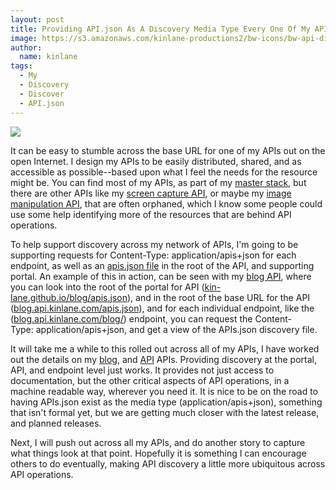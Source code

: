 ```yaml
---
layout: post
title: Providing API.json As A Discovery Media Type Every One Of My API Endpoints
image: https://s3.amazonaws.com/kinlane-productions2/bw-icons/bw-api-discovery.png
author:
  name: kinlane
tags:
  - My
  - Discovery
  - Discover
  - API.json
---
```

[![](https://s3.amazonaws.com/kinlane-productions2/bw-icons/bw-api-discovery.png)](http://discovery.apievangelist.com/)

It can be easy to stumble across the base URL for one of my APIs out on the open Internet. I design my APIs to be easily distributed, shared, and as accessible as possible--based upon what I feel the needs for the resource might be. You can find most of my APIs, as part of my [master stack](https://kin-lane.github.io/master/), but there are other APIs like my [screen capture API](https://kin-lane.github.io/screen-capture/), or maybe my [image manipulation API](https://kin-lane.github.io/screen-capture/), that are often orphaned, which I know some people could use some help identifying more of the resources that are behind API operations.

To help support discovery across my network of APIs, I'm going to be supporting requests for Content-Type: application/apis+json for each endpoint, as well as an [apis.json file](http://apisjson.org) in the root of the API, and supporting portal. An example of this in action, can be seen with my [blog API](https://kin-lane.github.io/blog/), where you can look into the root of the portal for API ([kin-lane.github.io/blog/apis.json](https://kin-lane.github.io/blog/apis.json)), and in the root of the base URL for the API ([blog.api.kinlane.com/apis.json](http://blog.api.kinlane.com/apis.json)), and for each individual endpoint, like the ([blog.api.kinlane.com/blog/](http://blog.api.kinlane.com/blog/)) endpoint, you can request the Content-Type: application/apis+json, and get a view of the APIs.json discovery file.

It will take me a while to this rolled out across all of my APIs, I have worked out the details on my [blog](https://kin-lane.github.io/blog/), and [API](https://kin-lane.github.io/api/) APIs. Providing discovery at the portal, API, and endpoint level just works. It provides not just access to documentation, but the other critical aspects of API operations, in a machine readable way, wherever you need it. It is nice to be on the road to having APIs.json exist as the media type (application/apis+json), something that isn't formal yet, but we are getting much closer with the latest release, and planned releases.

Next, I will push out across all my APIs, and do another story to capture what things look at that point. Hopefully it is something I can encourage others to do eventually, making API discovery a little more ubiquitous across API operations.